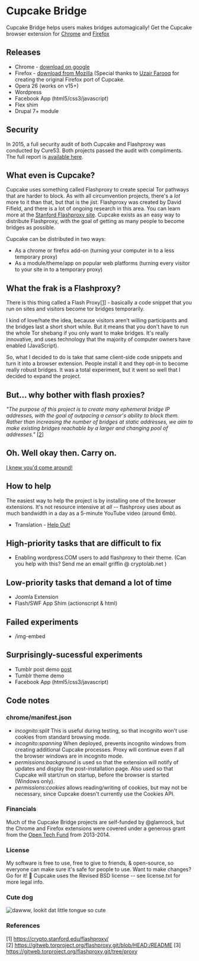 Cupcake Bridge
===========

Cupcake Bridge helps users makes bridges automagically!
Get the Cupcake browser extension for [Chrome](https://chrome.google.com/webstore/detail/cupcake/dajjbehmbnbppjkcnpdkaniapgdppdnc) and [Firefox](https://addons.mozilla.org/en-us/firefox/addon/cupcakebridge/)

## Releases
* Chrome - [download on google](https://chrome.google.com/webstore/detail/cupcake/dajjbehmbnbppjkcnpdkaniapgdppdnc)
* Firefox - [download from Mozilla](https://addons.mozilla.org/en-us/firefox/addon/cupcakebridge/) (Special thanks to [Uzair Farooq](uzairfarooq11@gmail.com) for creating the original Firefox port of Cupcake.
* Opera 26 (works on v15+)
* Wordpress
* Facebook App (html5/css3/javascript)
* Flex shim
* Drupal 7+ module

## Security
In 2015, a full security audit of both Cupcake and Flashproxy was conducted by Cure53.  Both projects passed the audit with compliments.  The full report is [available here](https://github.com/glamrock/cupcake/blob/master/security/audit1.pdf).

## What even is Cupcake?
Cupcake uses something called Flashproxy to create special Tor pathways that are harder to block. As with all circumvention projects, there's a *lot* more to it than that, but that is the jist. Flashproxy was created by David Fifield, and there is a lot of ongoing research in this area.  You can learn more at the <a href="http://crypto.stanford.edu/flashproxy">Stanford Flashproxy site</a>.  Cupcake exists as an easy way to distribute Flashproxy, with the goal of getting as many people to become bridges as possible.

Cupcake can be distributed in two ways:
* As a chrome or firefox add-on (turning your computer in to a less temporary proxy)
* As a module/theme/app on popular web platforms (turning every visitor to your site in to a temporary proxy)

## What the frak is a Flashproxy?
There is this thing called a Flash Proxy[[1](https://crypto.stanford.edu/flashproxy/)] - basically a code snippet that you run on sites and visitors become tor bridges temporarily.

I kind of love/hate the idea, because visitors aren't willing participants and the bridges last a short short while. But it means that you don't have to run the whole Tor shebang if you only want to make bridges. It's really innovative, and uses technology that the majority of computer owners have enabled (JavaScript).

So, what I decided to do is take that same client-side code snippets and turn it into a browser extension. People install it and they opt-in to become really robust bridges. It was a total experiment, but it went so well that I decided to expand the project.

## But... why bother with flash proxies?
*"The purpose of this project is to create many ephemeral bridge IP
addresses, with the goal of outpacing a censor's ability to block them.
Rather than increasing the number of bridges at static addresses, we aim
to make existing bridges reachable by a larger and changing pool of
addresses."* [[2](https://gitweb.torproject.org/flashproxy.git/blob/HEAD:/README)]

## Oh. Well okay then. Carry on.
[I knew you'd come around!](https://www.youtube.com/watch?v=HrlSkcHQnwI)

## How to help
The easiest way to help the project is by installing one of the browser extensions.  It's not resource intensive at *all* -- flashproxy uses about as much bandwidth in a day as a 5-minute YouTube video (around 6mb).

* Translation - [Help Out!](https://www.transifex.com/projects/p/cupcake/)

## High-priority tasks that are difficult to fix
* Enabling wordpress.COM users to add flashproxy to their theme. (Can you help with this? Send me an email! griffin @ cryptolab.net )

## Low-priority tasks that demand a lot of time
* Joomla Extension
* Flash/SWF App Shim (actionscript & html)

## Failed experiments
* /img-embed

## Surprisingly-sucessful experiments
* Tumblr post demo [post](http://newhopegriffin.tumblr.com/post/47018950850/le-demo)
* Tumblr theme demo
* Facebook App (html5/css3/javascript)

## Code notes
### chrome/manifest.json
- *incognito:split* This is useful during testing, so that incognito won't use cookies from standard browsing mode.  
- *incognito:spanning* When deployed, prevents incognito windows from creating additional Cupcake processes. Proxy will continue even if all the browser windows are in incognito mode.  
- *permissions:background* is used so that the extension will notify of updates and display the post-installation page. Also used so that Cupcake will start/run on startup, before the browser is started (Windows only).
- *permissions:cookies* allows reading/writing of cookies, but may not be necessary, since Cupcake doesn't currently use the Cookies API.  

### Financials
Much of the Cupcake Bridge projects are self-funded by @glamrock, but the Chrome and Firefox extensions were covered under a generous grant from the [Open Tech Fund](https://www.opentech.fund/project/cupcake-bridge) from 2013-2014.

### License
My software is free to use, free to give to friends, & open-source, so everyone can make sure it's safe for people to use. Want to make changes? Go for it! :dog: Cupcake uses the Revised BSD license -- see license.txt for more legal info.

### Cute dog
![dawww, lookit dat little tongue so cute](http://i.imgur.com/JYO9P6j.jpg)

### References
[1] https://crypto.stanford.edu/flashproxy/  
[2] https://gitweb.torproject.org/flashproxy.git/blob/HEAD:/README
[3] https://gitweb.torproject.org/flashproxy.git/tree/proxy

